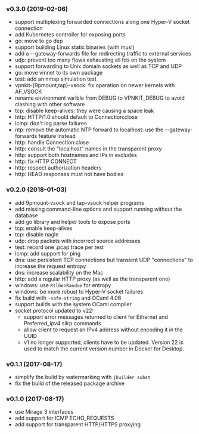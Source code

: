 ### v0.3.0 (2019-02-06)

* support multiplexing forwarded connections along one Hyper-V socket connection
* add Kubernetes controller for exposing ports
* go: move to go dep
* support building Linux static binaries (with musl)
* add a --gateway-forwards file for redirecting traffic to external services
* udp: prevent too many flows exhausting all fds on the system
* support forwarding to Unix domain sockets as well as TCP and UDP
* go: move vmnet to its own package
* test: add an nmap simulation test
* vpnkit-{9pmount,tap}-vsock: fix operation on newer kernels with AF\_VSOCK
* rename environment varible from DEBUG to VPNKIT\_DEBUG to avoid clashing with
  other software
* tcp: disable keep-alives: they were causing a space leak
* http: HTTP/1.0 should default to Connection:close
* icmp: don't log parse failures
* ntp: remove the automatic NTP forward to localhost: use the --gateway-forwards
  feature instead
* http: handle Connection:close
* http: consult the "localhost" names in the transparent proxy
* http: support both hostnames and IPs in excludes
* http: fix HTTP CONNECT
* http: respect authorization headers
* http: HEAD responses must not have bodies

### v0.2.0 (2018-01-03)

* add 9pmount-vsock and tap-vsock helper programs
* add missing command-line options and support running without the database
* add go library and helper tools to expose ports
* tcp: enable keep-alives
* tcp: disable nagle
* udp: drop packets with incorrect source addresses
* test: record one .pcap trace per test
* icmp: add support for ping
* dns: use persistent TCP connections but transient UDP "connections" to increase
  the request entropy
* dns: increase scalability on the Mac
* http: add a regular HTTP proxy (as well as the transparent one)
* windows: use `RtlGenRandom` for entropy
* windows: be more robust to Hyper-V socket failures
* fix build with `-safe-string` and OCaml 4.06
* support builds with the system OCaml compiler
* socket protocol updated to v22:
    - support error messages returned to client for Ethernet and Preferred_ipv4
      slirp commands
    - allow client to request an IPv4 address without encoding it in the UUID
    - v1 no longer supported, clients have to be updated. Version 22 is used to
      match the current version number in Docker for Desktop.

### v0.1.1 (2017-08-17)

* simplify the build by watermarking with `jbuilder subst`
* fix the build of the released package archive

### v0.1.0 (2017-08-17)

* use Mirage 3 interfaces
* add support for ICMP ECHO_REQUESTS
* add support for transparent HTTP/HTTPS proxying

